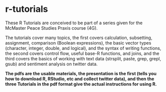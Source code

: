 # r-tutorials

These R Tutorials are conceived to be part of a series given for the McMaster Peace Studies Praxis course (4G).

The tutorials cover many topics, the first covers calculation, subsetting, assignment, comparison (Boolean expressions), the basic vector types (character, integer, double, and logical), and the syntax of writing functions, the second covers control flow, useful base-R functions, and joins, and the third covers the basics of working with text data (strsplit, paste, grep, grepl, gsub) and sentiment analysis on twitter data.

**The pdfs are the usable materials, the presentation is the first (tells you how to download R, RStudio, etc and collect twitter data), and then the three Tutorials in the pdf format give the actual instructions for using R.**
